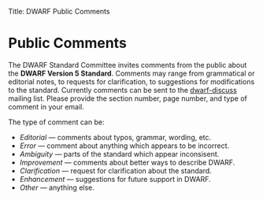 Title: DWARF Public Comments

# Public Comments

The DWARF Standard Committee invites comments from the public about the
**DWARF Version 5 Standard**. Comments may range from grammatical or
editorial notes, to requests for clarification, to suggestions for
modifications to the standard. Currently comments can be sent to the
[dwarf-discuss](mailto:dwarf-discuss@lists.dwarfstd.org) mailing list.
Please provide the section number, page number, and type of comment in
your email.

The type of comment can be:

* _Editorial_ — comments about typos, grammar, wording, etc.
* _Error_ — comment about anything which appears to be incorrect.
* _Ambiguity_ — parts of the standard which appear inconsisent.
* _Improvement_ — comments about better ways to describe DWARF.
* _Clarification_ — request for clarification about the standard.
* _Enhancement_ — suggestions for future support in DWARF.
* _Other_ — anything else.
